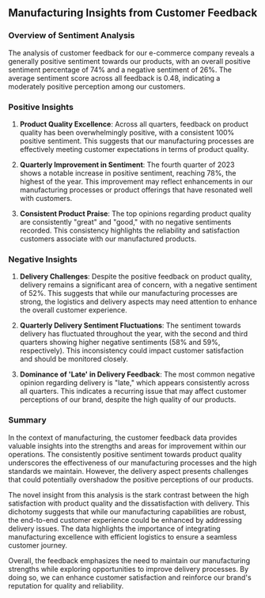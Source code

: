 ## Manufacturing Insights from Customer Feedback

### Overview of Sentiment Analysis

The analysis of customer feedback for our e-commerce company reveals a generally positive sentiment towards our products, with an overall positive sentiment percentage of 74% and a negative sentiment of 26%. The average sentiment score across all feedback is 0.48, indicating a moderately positive perception among our customers.

### Positive Insights

1. **Product Quality Excellence**: Across all quarters, feedback on product quality has been overwhelmingly positive, with a consistent 100% positive sentiment. This suggests that our manufacturing processes are effectively meeting customer expectations in terms of product quality.

2. **Quarterly Improvement in Sentiment**: The fourth quarter of 2023 shows a notable increase in positive sentiment, reaching 78%, the highest of the year. This improvement may reflect enhancements in our manufacturing processes or product offerings that have resonated well with customers.

3. **Consistent Product Praise**: The top opinions regarding product quality are consistently "great" and "good," with no negative sentiments recorded. This consistency highlights the reliability and satisfaction customers associate with our manufactured products.

### Negative Insights

1. **Delivery Challenges**: Despite the positive feedback on product quality, delivery remains a significant area of concern, with a negative sentiment of 52%. This suggests that while our manufacturing processes are strong, the logistics and delivery aspects may need attention to enhance the overall customer experience.

2. **Quarterly Delivery Sentiment Fluctuations**: The sentiment towards delivery has fluctuated throughout the year, with the second and third quarters showing higher negative sentiments (58% and 59%, respectively). This inconsistency could impact customer satisfaction and should be monitored closely.

3. **Dominance of 'Late' in Delivery Feedback**: The most common negative opinion regarding delivery is "late," which appears consistently across all quarters. This indicates a recurring issue that may affect customer perceptions of our brand, despite the high quality of our products.

### Summary

In the context of manufacturing, the customer feedback data provides valuable insights into the strengths and areas for improvement within our operations. The consistently positive sentiment towards product quality underscores the effectiveness of our manufacturing processes and the high standards we maintain. However, the delivery aspect presents challenges that could potentially overshadow the positive perceptions of our products.

The novel insight from this analysis is the stark contrast between the high satisfaction with product quality and the dissatisfaction with delivery. This dichotomy suggests that while our manufacturing capabilities are robust, the end-to-end customer experience could be enhanced by addressing delivery issues. The data highlights the importance of integrating manufacturing excellence with efficient logistics to ensure a seamless customer journey.

Overall, the feedback emphasizes the need to maintain our manufacturing strengths while exploring opportunities to improve delivery processes. By doing so, we can enhance customer satisfaction and reinforce our brand's reputation for quality and reliability.